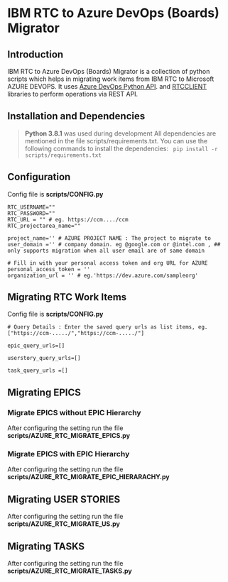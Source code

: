 # IBM RTC to Azure DevOps (Boards) Migrator

## Introduction 

IBM RTC to Azure DevOps (Boards) Migrator is a collection of python scripts which helps in migrating work items from IBM RTC to Microsoft AZURE DEVOPS.
It uses [Azure DevOps Python API](https://github.com/Microsoft/azure-devops-python-api). and [RTCCLIENT](https://rtcclient.readthedocs.io/en/latest/quickstart.html#) libraries to perform operations via REST API.

## Installation and Dependencies

> **Python 3.8.1** was used during development
All dependencies are mentioned in the file scripts/requirements.txt. You can use the following commands to install the dependencies: 
``` pip install -r scripts/requirements.txt```


## Configuration

Config file is **scripts/CONFIG.py** 
 ```
RTC_USERNAME=""
RTC_PASSWORD=""
RTC_URL = "" # eg. https://ccm..../ccm
RTC_projectarea_name=""

project_name='' # AZURE PROJECT NAME : The project to migrate to
user_domain ='' # company domain. eg @google.com or @intel.com , ## only supports migration when all user email are of same domain

# Fill in with your personal access token and org URL for AZURE
personal_access_token = ''
organization_url = '' # eg.'https://dev.azure.com/sampleorg' 
 ```

 
## Migrating RTC Work Items

Config file is **scripts/CONFIG.py**

 ```
# Query Details : Enter the saved query urls as list items, eg. ["https://ccm-...../","https://ccm-...../"]

epic_query_urls=[]

userstory_query_urls=[]

task_query_urls =[]

  ```

## Migrating EPICS

### Migrate EPICS without EPIC Hierarchy

After configuring the setting run the file **scripts/AZURE_RTC_MIGRATE_EPICS.py**

### Migrate EPICS with EPIC Hierarchy

After configuring the setting run the file **scripts/AZURE_RTC_MIGRATE_EPIC_HIERARACHY.py**

## Migrating USER STORIES

After configuring the setting run the file **scripts/AZURE_RTC_MIGRATE_US.py**

## Migrating TASKS

After configuring the setting run the file **scripts/AZURE_RTC_MIGRATE_TASKS.py**





